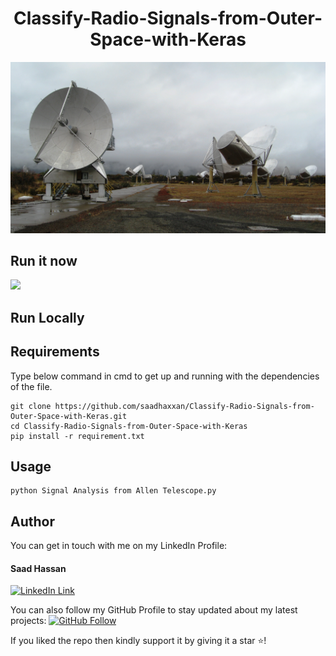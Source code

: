 <h1 align="center">Classify-Radio-Signals-from-Outer-Space-with-Keras</h1>

<a href="#">
  <div align="center">
    <img src="Allen_Telescope.jpg" width='700'/>
  </div>
</a>

## Run it now

<a href="https://colab.research.google.com/drive/1jEPRZHnWsIKVezOfF-xUIafUZbJ100UD?usp=sharing" target="_parent">
    <img src="https://colab.research.google.com/assets/colab-badge.svg"/>
</a>

## Run Locally

## Requirements
Type below command in cmd to get up and running with the dependencies of the file.
```
git clone https://github.com/saadhaxxan/Classify-Radio-Signals-from-Outer-Space-with-Keras.git
cd Classify-Radio-Signals-from-Outer-Space-with-Keras
pip install -r requirement.txt
```

## Usage
```
python Signal Analysis from Allen Telescope.py
```

## Author
You can get in touch with me on my LinkedIn Profile:

#### Saad Hassan
[![LinkedIn Link](https://img.shields.io/badge/Connect-saadhaxxan-blue.svg?logo=linkedin&longCache=true&style=social&label=Connect
)](https://www.linkedin.com/in/saadhaxxan)

You can also follow my GitHub Profile to stay updated about my latest projects: [![GitHub Follow](https://img.shields.io/badge/Connect-saadhaxxan-blue.svg?logo=Github&longCache=true&style=social&label=Follow)](https://github.com/saadhaxxan)

If you liked the repo then kindly support it by giving it a star ⭐!

